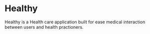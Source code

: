 # Healthy
Healthy is a Health care application built for ease medical interaction between users and health practioners.
